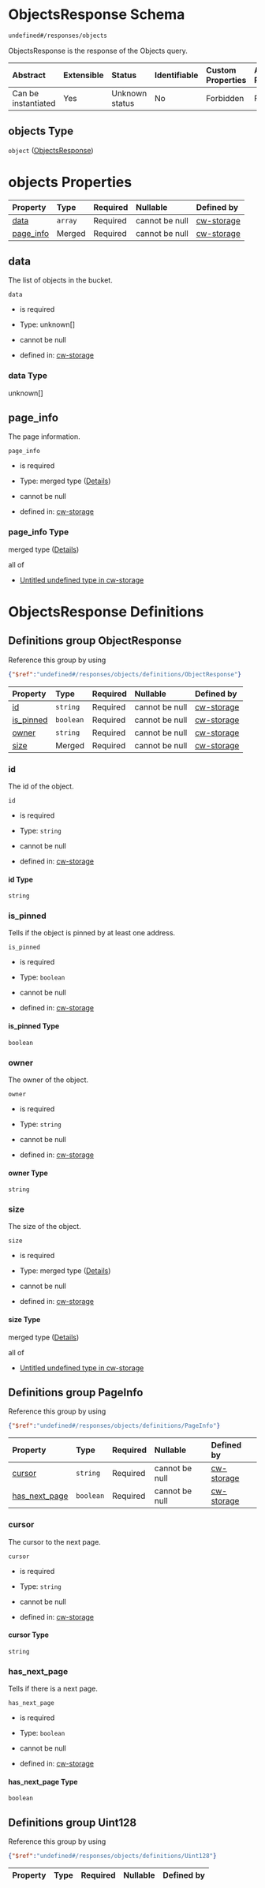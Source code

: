 # ObjectsResponse Schema

```txt
undefined#/responses/objects
```

ObjectsResponse is the response of the Objects query.

| Abstract            | Extensible | Status         | Identifiable | Custom Properties | Additional Properties | Access Restrictions | Defined In                                                         |
| :------------------ | :--------- | :------------- | :----------- | :---------------- | :-------------------- | :------------------ | :----------------------------------------------------------------- |
| Can be instantiated | Yes        | Unknown status | No           | Forbidden         | Forbidden             | none                | [cw-storage.json\*](schema/cw-storage.json "open original schema") |

## objects Type

`object` ([ObjectsResponse](cw-storage-responses-objectsresponse.md))

# objects Properties

| Property                 | Type    | Required | Nullable       | Defined by                                                                                                                     |
| :----------------------- | :------ | :------- | :------------- | :----------------------------------------------------------------------------------------------------------------------------- |
| [data](#data)            | `array` | Required | cannot be null | [cw-storage](cw-storage-responses-objectsresponse-properties-data.md "undefined#/responses/objects/properties/data")           |
| [page\_info](#page_info) | Merged  | Required | cannot be null | [cw-storage](cw-storage-responses-objectsresponse-properties-page_info.md "undefined#/responses/objects/properties/page_info") |

## data

The list of objects in the bucket.

`data`

* is required

* Type: unknown\[]

* cannot be null

* defined in: [cw-storage](cw-storage-responses-objectsresponse-properties-data.md "undefined#/responses/objects/properties/data")

### data Type

unknown\[]

## page\_info

The page information.

`page_info`

* is required

* Type: merged type ([Details](cw-storage-responses-objectsresponse-properties-page_info.md))

* cannot be null

* defined in: [cw-storage](cw-storage-responses-objectsresponse-properties-page_info.md "undefined#/responses/objects/properties/page_info")

### page\_info Type

merged type ([Details](cw-storage-responses-objectsresponse-properties-page_info.md))

all of

* [Untitled undefined type in cw-storage](cw-storage-responses-objectsresponse-properties-page_info-allof-0.md "check type definition")

# ObjectsResponse Definitions

## Definitions group ObjectResponse

Reference this group by using

```json
{"$ref":"undefined#/responses/objects/definitions/ObjectResponse"}
```

| Property                 | Type      | Required | Nullable       | Defined by                                                                                                                                                                           |
| :----------------------- | :-------- | :------- | :------------- | :----------------------------------------------------------------------------------------------------------------------------------------------------------------------------------- |
| [id](#id)                | `string`  | Required | cannot be null | [cw-storage](cw-storage-responses-objectsresponse-definitions-objectresponse-properties-id.md "undefined#/responses/objects/definitions/ObjectResponse/properties/id")               |
| [is\_pinned](#is_pinned) | `boolean` | Required | cannot be null | [cw-storage](cw-storage-responses-objectsresponse-definitions-objectresponse-properties-is_pinned.md "undefined#/responses/objects/definitions/ObjectResponse/properties/is_pinned") |
| [owner](#owner)          | `string`  | Required | cannot be null | [cw-storage](cw-storage-responses-objectsresponse-definitions-objectresponse-properties-owner.md "undefined#/responses/objects/definitions/ObjectResponse/properties/owner")         |
| [size](#size)            | Merged    | Required | cannot be null | [cw-storage](cw-storage-responses-objectsresponse-definitions-objectresponse-properties-size.md "undefined#/responses/objects/definitions/ObjectResponse/properties/size")           |

### id

The id of the object.

`id`

* is required

* Type: `string`

* cannot be null

* defined in: [cw-storage](cw-storage-responses-objectsresponse-definitions-objectresponse-properties-id.md "undefined#/responses/objects/definitions/ObjectResponse/properties/id")

#### id Type

`string`

### is\_pinned

Tells if the object is pinned by at least one address.

`is_pinned`

* is required

* Type: `boolean`

* cannot be null

* defined in: [cw-storage](cw-storage-responses-objectsresponse-definitions-objectresponse-properties-is_pinned.md "undefined#/responses/objects/definitions/ObjectResponse/properties/is_pinned")

#### is\_pinned Type

`boolean`

### owner

The owner of the object.

`owner`

* is required

* Type: `string`

* cannot be null

* defined in: [cw-storage](cw-storage-responses-objectsresponse-definitions-objectresponse-properties-owner.md "undefined#/responses/objects/definitions/ObjectResponse/properties/owner")

#### owner Type

`string`

### size

The size of the object.

`size`

* is required

* Type: merged type ([Details](cw-storage-responses-objectsresponse-definitions-objectresponse-properties-size.md))

* cannot be null

* defined in: [cw-storage](cw-storage-responses-objectsresponse-definitions-objectresponse-properties-size.md "undefined#/responses/objects/definitions/ObjectResponse/properties/size")

#### size Type

merged type ([Details](cw-storage-responses-objectsresponse-definitions-objectresponse-properties-size.md))

all of

* [Untitled undefined type in cw-storage](cw-storage-responses-objectsresponse-definitions-objectresponse-properties-size-allof-0.md "check type definition")

## Definitions group PageInfo

Reference this group by using

```json
{"$ref":"undefined#/responses/objects/definitions/PageInfo"}
```

| Property                          | Type      | Required | Nullable       | Defined by                                                                                                                                                                       |
| :-------------------------------- | :-------- | :------- | :------------- | :------------------------------------------------------------------------------------------------------------------------------------------------------------------------------- |
| [cursor](#cursor)                 | `string`  | Required | cannot be null | [cw-storage](cw-storage-responses-objectsresponse-definitions-pageinfo-properties-cursor.md "undefined#/responses/objects/definitions/PageInfo/properties/cursor")               |
| [has\_next\_page](#has_next_page) | `boolean` | Required | cannot be null | [cw-storage](cw-storage-responses-objectsresponse-definitions-pageinfo-properties-has_next_page.md "undefined#/responses/objects/definitions/PageInfo/properties/has_next_page") |

### cursor

The cursor to the next page.

`cursor`

* is required

* Type: `string`

* cannot be null

* defined in: [cw-storage](cw-storage-responses-objectsresponse-definitions-pageinfo-properties-cursor.md "undefined#/responses/objects/definitions/PageInfo/properties/cursor")

#### cursor Type

`string`

### has\_next\_page

Tells if there is a next page.

`has_next_page`

* is required

* Type: `boolean`

* cannot be null

* defined in: [cw-storage](cw-storage-responses-objectsresponse-definitions-pageinfo-properties-has_next_page.md "undefined#/responses/objects/definitions/PageInfo/properties/has_next_page")

#### has\_next\_page Type

`boolean`

## Definitions group Uint128

Reference this group by using

```json
{"$ref":"undefined#/responses/objects/definitions/Uint128"}
```

| Property | Type | Required | Nullable | Defined by |
| :------- | :--- | :------- | :------- | :--------- |
